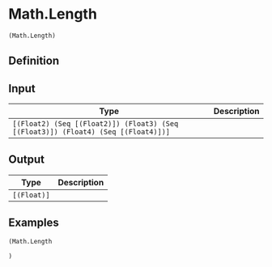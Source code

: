 # Math.Length

```clojure
(Math.Length)
```

## Definition


## Input
| Type | Description |
|------|-------------|
| `[(Float2) (Seq [(Float2)]) (Float3) (Seq [(Float3)]) (Float4) (Seq [(Float4)])]` |  |


## Output
| Type | Description |
|------|-------------|
| `[(Float)]` |  |


## Examples

```clojure
(Math.Length

)
```
